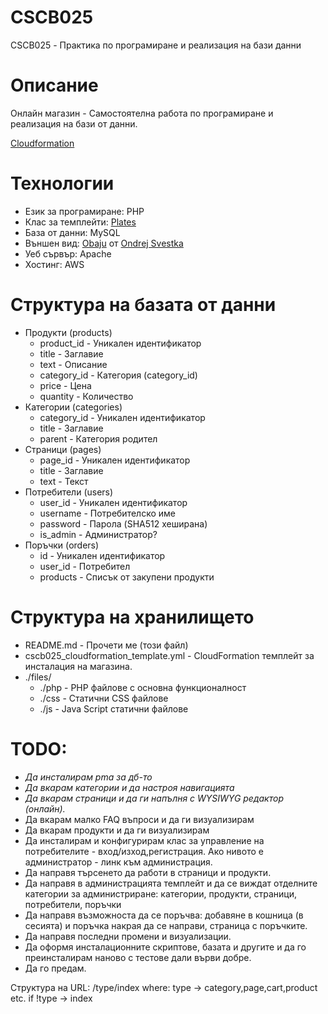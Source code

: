 # CSCB025
CSCB025 - Практика по програмиране и реализация на бази данни

# Описание
Онлайн магазин - Самостоятелна работа по програмиране и реализация на бази от данни.

[Cloudformation](https://eu-west-1.console.aws.amazon.com/cloudformation/home?region=eu-west-1#/stacks/create/review?templateURL=https://raw.githubusercontent.com/miglen/CSCB025/master/cscb025_cloudformation_template.yml&stackName=cscb025)

# Технологии
 * Език за програмиране: PHP
  * Клас за темплейти: [Plates](http://platesphp.com/)
 * База от данни: MySQL
 * Външен вид: [Obaju](https://bootstrapious.com/p/obaju-e-commerce-template) от [Ondrej Svestka](http://ondrejsvestka.cz/)
 * Уеб сървър: Apache
 * Хостинг: AWS

# Структура на базата от данни

 * Продукти (products)
   * product_id - Уникален идентификатор
   * title - Заглавие
   * text - Описание
   * category_id - Категория (category_id)
   * price - Цена
   * quantity - Количество
 * Категории (categories)
   * category_id - Уникален идентификатор
   * title - Заглавие
   * parent - Категория родител
 * Страници (pages)
   * page_id - Уникален идентификатор
   * title - Заглавие
   * text - Текст
 * Потребители (users)
   * user_id - Уникален идентификатор
   * username - Потребителско име
   * password - Парола (SHA512 хеширана)
   * is_admin - Администратор?
 * Поръчки (orders)
   * id - Уникален идентификатор
   * user_id - Потребител
   * products - Списък от закупени продукти

# Структура на хранилището

 * README.md - Прочети ме (този файл)
 * cscb025_cloudformation_template.yml - CloudFormation темплейт за инсталация на магазина.
 * ./files/
   * ./php - PHP файлове с основна функционалност
   * ./css - Статични CSS файлове 
   * ./js - Java Script статични файлове

# TODO:
 * _Да инсталирам pma за дб-то_
 * _Да вкарам категории и да настроя навигацията_
 * _Да вкарам страници и да ги напълня с WYSIWYG редактор (онлайн)._
 * Да вкарам малко FAQ въпроси и да ги визуализирам
 * Да вкарам продукти и да ги визуализирам
 * Да инсталирам и конфигурирам клас за управление на потребителите - вход/изход,регистрация. Ако нивото е администратор - линк към администрация.
 * Да направя търсенето да работи в страници и продукти.
 * Да направя в администрацията темплейт и да се виждат отделните категории за администриране: категории, продукти, страници, потребители, поръчки
 * Да направя възможноста да се поръчва: добавяне в кошница (в сесията) и поръчка накрая да се направи, страница с поръчките.
 * Да направя последни промени и визуализации.
 * Да оформя инсталационните скриптове, базата и другите и да го преинсталирам наново с тестове дали върви добре.
 * Да го предам.

Структура на URL:
/type/index
where:
type -> category,page,cart,product etc.
if !type -> index

